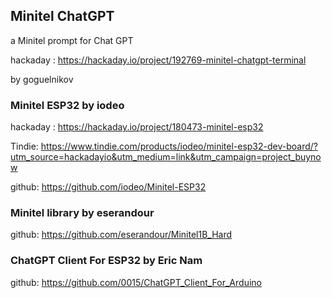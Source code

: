 ## Minitel ChatGPT
 a Minitel prompt for Chat GPT

 hackaday : https://hackaday.io/project/192769-minitel-chatgpt-terminal

 by goguelnikov

### Minitel ESP32 by iodeo
 hackaday : https://hackaday.io/project/180473-minitel-esp32

 Tindie: https://www.tindie.com/products/iodeo/minitel-esp32-dev-board/?utm_source=hackadayio&utm_medium=link&utm_campaign=project_buynow

 github: https://github.com/iodeo/Minitel-ESP32 
    
### Minitel library by eserandour
 github: https://github.com/eserandour/Minitel1B_Hard

### ChatGPT Client For ESP32 by Eric Nam
 github: https://github.com/0015/ChatGPT_Client_For_Arduino
